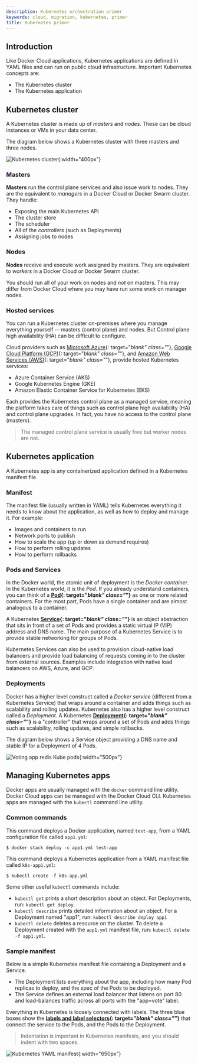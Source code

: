 ```yaml
---
description: Kubernetes orchestration primer
keywords: cloud, migration, kubernetes, primer
title: Kubernetes primer
---
```


## Introduction

Like Docker Cloud applications, Kubernetes applications are defined in YAML files and can run on public cloud infrastructure. Important Kubernetes concepts are:

- The Kubernetes cluster
- The Kubernetes application

## Kubernetes cluster

A Kubernetes cluster is made up of _masters_ and _nodes_. These can be cloud instances or VMs in your data center.

The diagram below shows a Kubernetes cluster with three masters and three nodes.

![Kubernetes cluster](images/kube-cluster.png){:width="400px"}

### Masters

**Masters** run the control plane services and also issue work to nodes. They are the equivalent to _managers_ in a Docker Cloud or Docker Swarm cluster. They handle:

- Exposing the main Kubernetes API
- The cluster store
- The scheduler
- All of the _controllers_ (such as Deployments)
- Assigning jobs to nodes

### Nodes

**Nodes** receive and execute work assigned by masters. They are equivalent to _workers_ in a Docker Cloud or Docker Swarm cluster.

You should run all of your work on nodes and _not_ on masters. This may differ from Docker Cloud where you may have run some work on manager nodes.

### Hosted services

You can run a Kubernetes cluster on-premises where you manage everything yourself -- masters (control plane) and nodes. But Control plane high availability (HA) can be difficult to configure.

Cloud providers such as [Microsoft Azure](https://azure.microsoft.com/en-us/free/){: target="_blank" class="_"},
[Google Cloud Platform (GCP)](https://cloud.google.com/free/){: target="_blank" class="_"}, and
[Amazon Web Services (AWS)](https://aws.amazon.com/free/){: target="_blank" class="_"}, provide hosted Kubernetes services:

- Azure Container Service (AKS)
- Google Kubernetes Engine (GKE)
- Amazon Elastic Container Service for Kubernetes (EKS)

Each provides the Kubernetes control plane as a managed service, meaning the platform takes care of things such as control plane high availability (HA) and control plane upgrades. In fact, you have no access to the control plane (masters).


> The managed control plane service is usually free but worker nodes are not.

## Kubernetes application

A Kubernetes app is any containerized application defined in a Kubernetes manifest file.

### Manifest

The manifest file (usually written in YAML) tells Kubernetes everything it needs to know about the application, as well as how to deploy and manage it. For example:

- Images and containers to run
- Network ports to publish
- How to scale the app (up or down as demand requires)
- How to perform rolling updates
- How to perform rollbacks

### Pods and Services

In the Docker world, the atomic unit of deployment is the _Docker container_. In the Kubernetes world, it is the _Pod_. If you already understand containers, you can think of a **[Pod](https://kubernetes.io/docs/concepts/workloads/pods/pod-overview/){: target="_blank" class="_"}** as one or more related containers. For the most part, Pods have a single container and are almost analogous to a container.

A Kubernetes **[Service](https://kubernetes.io/docs/concepts/services-networking/service/){: target="_blank" class="_"}** is an object abstraction that sits in front of a set of Pods and provides a static virtual IP (VIP) address and DNS name. The main purpose of a Kubernetes Service is to provide stable networking for groups of Pods.

Kubernetes Services can also be used to provision cloud-native load balancers and provide load balancing of requests coming in to the cluster from external sources. Examples include integration with native load balancers on AWS, Azure, and GCP.

### Deployments

Docker has a higher level construct called a _Docker service_ (different from a Kubernetes Service) that wraps around a container and adds things such as scalability and rolling updates. Kubernetes also has a higher level construct called a _Deployment_. A Kubernetes **[Deployment](https://kubernetes.io/docs/concepts/workloads/controllers/deployment/){: target="_blank" class="_"}** is a "controller" that wraps around a set of Pods and adds things such as scalability, rolling updates, and simple rollbacks.

The diagram below shows a Service object providing a DNS name and stable IP for a Deployment of 4 Pods.

![Voting app redis Kube pods](images/votingapp-kube-pods-redis.png){:width="500px"}

## Managing Kubernetes apps

Docker apps are usually managed with the `docker` command line utility. Docker Cloud apps can be managed with the Docker Cloud CLI. Kubernetes apps are managed with the `kubectl` command line utility.

### Common commands

This command deploys a Docker application, named `test-app`, from a YAML configuration file called `app1.yml`:

```
$ docker stack deploy -c app1.yml test-app
```

This command deploys a Kubernetes application from a YAML manifest file called `k8s-app1.yml`:

```
$ kubectl create -f k8s-app.yml
```

Some other useful `kubectl` commands include:

- `kubectl get` prints a short description about an object. For Deployments, run: `kubectl get deploy`.
- `kubectl describe` prints detailed information about an object. For a Deployment named "app1", run: `kubectl describe deploy app1`
- `kubectl delete` deletes a resource on the cluster. To delete a Deployment created with the `app1.yml` manifest file, run: `kubectl delete -f app1.yml`.

### Sample manifest

Below is a simple Kubernetes manifest file containing a Deployment and a Service.

- The Deployment lists everything about the app, including how many Pod replicas to deploy, and the spec of the Pods to be deployed.
- The Service defines an external load balancer that listens on port 80 and load-balances traffic across all ports with the "app=vote" label.

Everything in Kubernetes is loosely connected with labels. The three blue boxes show the **[labels and label selectors](https://kubernetes.io/docs/concepts/overview/working-with-objects/labels/){: target="_blank" class="_"}** that connect the service to the Pods, and the Pods to the Deployment.

> Indentation is important in Kubernetes manifests, and you should indent with two spaces.

![Kubernetes YAML manifest](images/kube-manifest.png){:width="650px"}
